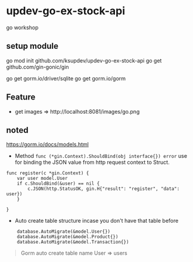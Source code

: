 # updev-go-ex-stock-api
go workshop

## setup module
go mod init github.com/ksupdev/updev-go-ex-stock-api
go get github.com/gin-gonic/gin

go get gorm.io/driver/sqlite
go get gorm.io/gorm

## Feature

- get images => http://localhost:8081/images/go.png


## noted
https://gorm.io/docs/models.html

- Method ``func (*gin.Context).ShouldBind(obj interface{}) error`` use for binding the JSON value from http request context to Struct. 

```golang
func register(c *gin.Context) {
	var user model.User
	if c.ShouldBind(&user) == nil {
		c.JSON(http.StatusOK, gin.H{"result": "register", "data": user})
	}

}
```

- Auto create table structure incase you don't have that table before
```golang
	database.AutoMigrate(&model.User{})
	database.AutoMigrate(&model.Product{})
	database.AutoMigrate(&model.Transaction{})
```
> Gorm auto create table name User => users

